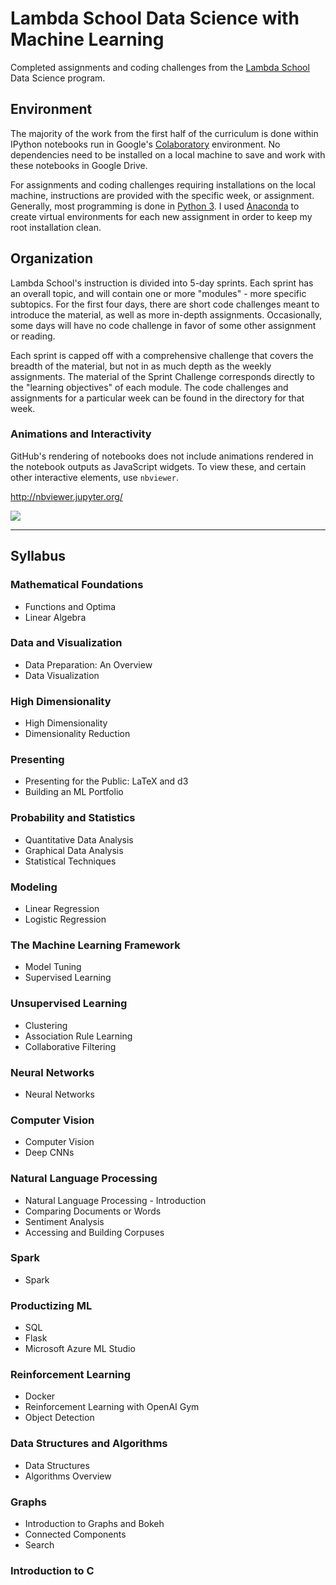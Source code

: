 # Lambda School Data Science with Machine Learning

Completed assignments and coding challenges from the [Lambda School](https://lambdaschool.com/) Data Science program.

## Environment

The majority of the work from the first half of the curriculum is done within IPython notebooks run in Google's [Colaboratory](https://colab.research.google.com/notebooks/welcome.ipynb) environment. No dependencies need to be installed on a local machine to save and work with these notebooks in Google Drive.

For assignments and coding challenges requiring installations on the local machine, instructions are provided with the specific week, or assignment. Generally, most programming is done in [Python 3](http://docs.python-guide.org/en/latest/starting/installation/). I used [Anaconda](https://anaconda.org/) to create virtual environments for each new assignment in order to keep my root installation clean.

## Organization

Lambda School's instruction is divided into 5-day sprints. Each sprint has an overall topic, and will contain one or more "modules" - more specific subtopics. For the first four days, there are short code challenges meant to introduce the material, as well as more in-depth assignments. Occasionally, some days will have no code challenge in favor of some other assignment or reading.

Each sprint is capped off with a comprehensive challenge that covers the breadth of the material, but not in as much depth as the weekly assignments. The material of the Sprint Challenge corresponds directly to the "learning objectives" of each module. The code challenges and assignments for a particular week can be found in the directory for that week.

### Animations and Interactivity

GitHub's rendering of notebooks does not include animations rendered in the notebook outputs as JavaScript widgets. To view these, and certain other interactive elements, use `nbviewer`.

http://nbviewer.jupyter.org/

![](https://github.com/rayheberer/LambdaSchoolDataScience/blob/master/img/nbviewer.png) 

---

## Syllabus

### Mathematical Foundations
* Functions and Optima
* Linear Algebra

### Data and Visualization
* Data Preparation: An Overview
* Data Visualization

### High Dimensionality
* High Dimensionality
* Dimensionality Reduction

### Presenting
* Presenting for the Public: LaTeX and d3
* Building an ML Portfolio

### Probability and Statistics
* Quantitative Data Analysis
* Graphical Data Analysis
* Statistical Techniques

### Modeling
* Linear Regression
* Logistic Regression

### The Machine Learning Framework
* Model Tuning
* Supervised Learning

### Unsupervised Learning
* Clustering
* Association Rule Learning
* Collaborative Filtering

### Neural Networks
* Neural Networks

### Computer Vision
* Computer Vision
* Deep CNNs

### Natural Language Processing
* Natural Language Processing - Introduction
* Comparing Documents or Words
* Sentiment Analysis
* Accessing and Building Corpuses

### Spark
* Spark

### Productizing ML
* SQL
* Flask
* Microsoft Azure ML Studio

### Reinforcement Learning
* Docker
* Reinforcement Learning with OpenAI Gym
* Object Detection

### Data Structures and Algorithms
* Data Structures
* Algorithms Overview

### Graphs
* Introduction to Graphs and Bokeh
* Connected Components
* Search

### Introduction to C